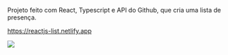 Projeto feito com React, Typescript e API do Github, que cria uma lista de presença.

https://reactjs-list.netlify.app

<img src="https://github.com/CaduhMourao/ImagensProjetos/blob/main/Lista-de-Presença/lista-presença.png" />
